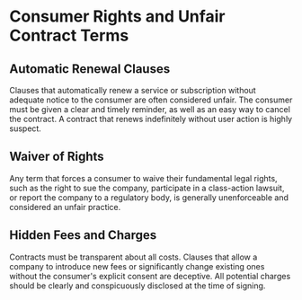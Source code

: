 # Consumer Rights and Unfair Contract Terms

## Automatic Renewal Clauses
Clauses that automatically renew a service or subscription without adequate notice to the consumer are often considered unfair. The consumer must be given a clear and timely reminder, as well as an easy way to cancel the contract. A contract that renews indefinitely without user action is highly suspect.

## Waiver of Rights
Any term that forces a consumer to waive their fundamental legal rights, such as the right to sue the company, participate in a class-action lawsuit, or report the company to a regulatory body, is generally unenforceable and considered an unfair practice.

## Hidden Fees and Charges
Contracts must be transparent about all costs. Clauses that allow a company to introduce new fees or significantly change existing ones without the consumer's explicit consent are deceptive. All potential charges should be clearly and conspicuously disclosed at the time of signing.